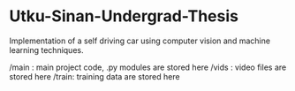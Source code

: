# Utku-Sinan-Undergrad-Thesis
Implementation of a self driving car using computer vision and machine learning techniques.

/main : main project code, .py modules are stored here
/vids : video files are stored here
/train: training data are stored here
